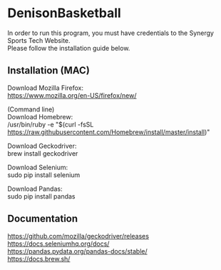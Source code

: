 # DenisonBasketball

In order to run this program, you must have credentials to the Synergy Sports Tech Website.  <br/>
Please follow the installation guide below.

## Installation (MAC)

Download Mozilla Firefox: <br/>
https://www.mozilla.org/en-US/firefox/new/

(Command line) <br/>
Download Homebrew: <br/>
/usr/bin/ruby -e "$(curl -fsSL https://raw.githubusercontent.com/Homebrew/install/master/install)"

Download Geckodriver: <br/>
brew install geckodriver

Download Selenium:<br/>
sudo pip install selenium

Download Pandas:<br/>
sudo pip install pandas 

## Documentation
https://github.com/mozilla/geckodriver/releases <br/>
https://docs.seleniumhq.org/docs/ <br/>
https://pandas.pydata.org/pandas-docs/stable/ <br/>
https://docs.brew.sh/
